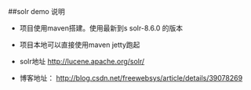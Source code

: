 ##solr demo  说明

- 项目使用maven搭建。使用最新到s solr-8.6.0 的版本
- 项目本地可以直接使用maven jetty跑起
- solr地址 http://lucene.apache.org/solr/

- 博客地址：  http://blog.csdn.net/freewebsys/article/details/39078269

